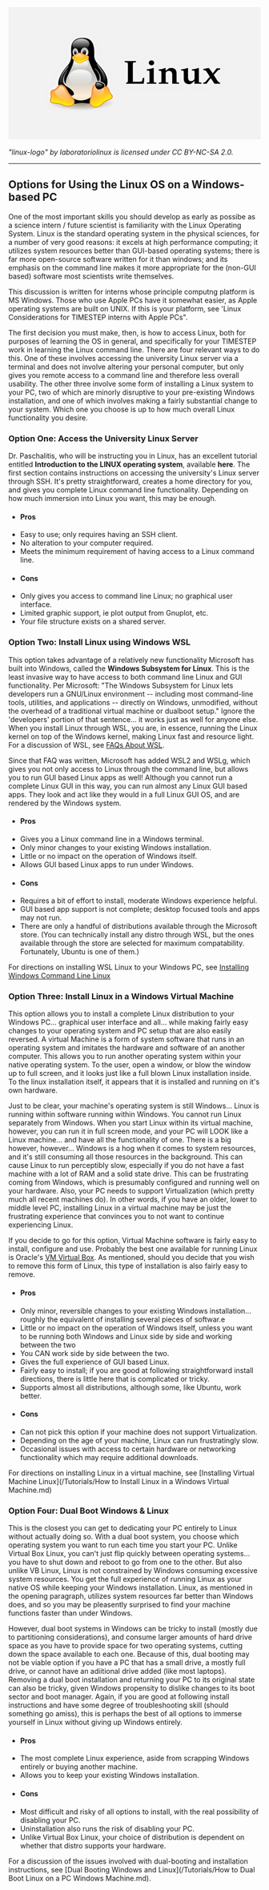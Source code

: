 ![LinuxOS Logo](/Assets/Images/LinuxOS.jpg)  

*"linux-logo" by laboratoriolinux is licensed under CC BY-NC-SA 2.0.*

---

## Options for Using the Linux OS on a Windows-based PC

One of the most important skills you should develop as early as possibe as a science intern / future scientist is familiarity with the Linux Operating System. Linux is the standard operating system in the physical sciences, for a number of very good reasons: it excels at high performance computing; it utilizes system resources better than GUI-based operating systems; there is far more open-source software written for it than windows; and its emphasis on the command line makes it more appropriate for the (non-GUI based) software most scientists write themselves.

This discussion is written for interns whose principle computng platform is MS Windows. Those who use Apple PCs have it somewhat easier, as Apple operating systems are built on UNIX. If this is your platform, see 'Linux Considerations for TIMESTEP interns with Apple PCs".

The first decision you must make, then, is how to access Linux, both for purposes of learning the OS in general, and specifically for your TIMESTEP work in learning the Linux command line. There are four relevant ways to do this. One of these involves accessing the university Linux server via a terminal and does not involve altering your personal computer, but only gives you remote access to a command line and therefore less overall usability. The other three involve some form of installing a Linux system to your PC, two of which are minorly disruptive to your pre-existing Windows installation, and one of which involves making a fairly substantial change to your system. Which one you choose is up to how much overall Linux functionality you desire.

### Option One: Access the University Linux Server

Dr. Paschalitis, who will be instructing you in Linux, has an excellent tutorial entitled **Introduction to the LINUX operating system**, available **here**. The first section contains instructions on accessing the university's Linux server through SSH. It's pretty straightforward, creates a home directory for you, and gives you complete Linux command line functionality. Depending on how much immersion into Linux you want, this may be enough. 

- #### **Pros**
- Easy to use; only requires having an SSH client.
- No alteration to your computer required.
- Meets the minimum requirement of having access to a Linux command line.  
- #### **Cons**
- Only gives you access to command line Linux; no graphical user interface.
- Limited graphic support, ie plot output from Gnuplot, etc.
- Your file structure exists on a shared server.

### Option Two: Install Linux using Windows WSL

This option takes advantage of a relatively new functionality Microsoft has built into Windows, called the **Windows Subsystem for Linux**. This is the least invasive way to have access to both command line Linux and GUI functionality. Per Microsoft: "The Windows Subsystem for Linux lets developers run a GNU/Linux environment -- including most command-line tools, utilities, and applications -- directly on Windows, unmodified, without the overhead of a traditional virtual machine or dualboot setup."  Ignore the 'developers' portion of that sentence... it works just as well for anyone else. When you install Linux through WSL, you are, in essence, running the Linux kernel on top of the Windows kernel, making Linux fast and resource light. For a discussion of WSL, see [FAQs About WSL](https://learn.microsoft.com/en-us/windows/wsl/faq). 

Since that FAQ was written, Microsoft has added WSL2 and WSLg, which gives you not only access to Linux through the command line, but allows you to run GUI based Linux apps as well! Although you cannot run a complete Linux GUI in this way, you can run almost any Linux GUI based apps. They look and act like they would in a full Linux GUI OS, and are rendered by the Windows system.

- #### **Pros**
- Gives you a Linux command line in a Windows terminal.
- Only minor changes to your existing Windows installation.
- Little or no impact on the operation of Windows itself.
- Allows GUI based Linux apps to run under Windows.
- #### **Cons**
- Requires a bit of effort to install, moderate Windows experience helpful.
- GUI based app support is not complete; desktop focused tools and apps may not run.
- There are only a handful of distributions available through the Microsoft store. (You can technically install any distro through WSL, but the ones available through the store are selected for maximum compatability. Fortunately, Ubuntu is one of them.)

For directions on installing WSL Linux to your Windows PC, see [Installing Windows Command Line Linux](/Tutorials/Installing%20Windows%20Command%20Line%20Linux.md)  

### **Option Three: Install Linux in a Windows Virtual Machine**

This option allows you to install a complete Linux distribution to your Windows PC... graphical user interface and all... while making fairly easy changes to your operating system and PC setup that are also easily reversed. A virtual Machine is a form of system software that runs in an operating system and imitates the hardware and software of an another computer. This allows you to run another operating system within your native operating system. To the user, open a window, or blow the window up to full screen, and it looks just like a full blown Linux installation inside. To the linux installation itself, it appears that it is installed and running on it's own hardware. 

Just to be clear, your machine's operating system is still Windows... Linux is running within software running within Windows. You cannot run Linux separately from Windows. When you start Linux within its virtual machine, however, you can run it in full screen mode, and your PC will LOOK like a Linux machine... and have all the functionality of one. There is a big however, however... Windows is a hog when it comes to system resources, and it's still consuming all those resources in the background. This can cause Linux to run perceptibly slow, especially if you do not have a fast machine with a lot of RAM and a solid state drive. This can be frustrating coming from Windows, which is presumably configured and running well on your hardware. Also, your PC needs to support Virtualization (which pretty much all recent machines do). In other words, if you have an older, lower to middle level PC, installing Linux in a virtual machine may be just the frustrating experience that convinces you to not want to continue experiencing Linux.

If you decide to go for this option, Virtual Machine software is fairly easy to install, configure and use. Probably the best one available for running Linux is Oracle's [VM Virtual Box](https://www.oracle.com/virtualization/virtualbox/). As mentioned, should you decide that you wish to remove this form of Linux, this type of installation is also fairly easy to remove.

- #### **Pros**
- Only minor, reversible changes to your existing Windows installation... roughly the equivalent of installing several pieces of softwar.e
- Little or no impact on the operation of Windows itself, unless you want to be running both Windows and Linux side by side and working between the two
- You CAN work side by side between the two.
- Gives the full experience of GUI based Linux.
- Fairly easy to install; if you are good at following straightforward install directions, there is little here that is complicated or tricky.
- Supports almost all distributions, although some, like Ubuntu, work better.
- #### **Cons**
- Can not pick this option if your machine does not support Virtualization.
- Depending on the age of your machine, Linux can run frustratingly slow.
- Occasional issues with access to certain hardware or networking functionality which may require additional downloads.

For directions on installing Linux in a virtual machine, see [Installing Virtual Machine Linux](/Tutorials/How to Install Linux in a Windows Virtual Machine.md) 

### **Option Four: Dual Boot Windows & Linux**

This is the closest you can get to dedicating your PC entirely to Linux without actually doing so. With a dual boot system, you choose which operating system you want to run each time you start your PC. Unlike Virtual Box Linux, you can't just flip quickly between operating systems... you have to shut down and reboot to go from one to the other.  But also unlike VB Linux, Linux is not constrained by Windows consuming excessive system resources. You get the full experience of running Linux as your native OS while keeping your Windows installation. Linux, as mentioned in the opening paragraph, utilizes system resources far better than Windows does, and so you may be pleasently surprised to find your machine functions faster than under Windows.

However, dual boot systems in Windows can be tricky to install (mostly due to partitioning considerations), and consume larger amounts of hard drive space as you have to provide space for two operating systems, cutting down the space available to each one. Because of this, dual booting may not be viable option if you have a PC that has a small drive, a mostly full drive, or cannot have an adiitional drive added (like most laptops). Removing a dual boot installation and returning your PC to its original state can also be tricky, given Windows propensity to dislike changes to its boot sector and boot manager. Again, if you are good at following install instructions and have some degree of troubleshooting skill (should something go amiss), this is perhaps the best of all options to immerse yourself in Linux without giving up Windows entirely.

- #### **Pros**
- The most complete Linux experience, aside from scrapping Windows entirely or buying another machine.
- Allows you to keep your existing Windows installation.
- #### **Cons**
- Most difficult and risky of all options to install, with the real possibility of disabling your PC.
- Uninstallation also runs the risk of disabling your PC.
- Unlike Virtual Box Linux, your choice of distribution is dependent on whether that distro supports your hardware.

For a discussion of the issues involved with dual-booting and installation instructions, see [Dual Booting Windows and Linux](/Tutorials/How to Dual Boot Linux on a PC Windows Machine.md).  








